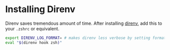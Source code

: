 # Installing Direnv

Direnv saves tremendous amount of time. After installing [direnv](https://direnv.net/), add this to your `.zshrc` or equivalent.

```sh
export DIRENV_LOG_FORMAT= # makes direnv less verbose by setting format to nil
eval "$(direnv hook zsh)"
```
